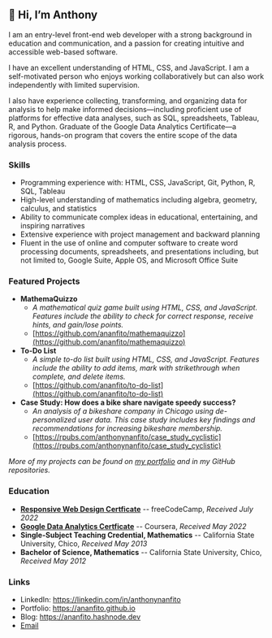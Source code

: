 ## 👋 Hi, I’m Anthony 
I am an entry-level front-end web developer with a strong background in education and communication, and a passion for creating intuitive and accessible web-based software. 

I have an excellent understanding of HTML, CSS, and JavaScript. I am a self-motivated person who enjoys working collaboratively but can also work independently with limited supervision.

I also have experience collecting, transforming, and organizing data for analysis to help make informed decisions—including proficient use of platforms for effective data analyses, such as SQL, spreadsheets, Tableau, R, and Python. Graduate of the Google Data Analytics Certificate—a rigorous, hands-on program that covers the entire scope of the data analysis process.

### Skills
- Programming experience with: HTML, CSS, JavaScript, Git, Python, R, SQL, Tableau
- High-level understanding of mathematics including algebra, geometry, calculus, and statistics
- Ability to communicate complex ideas in educational, entertaining, and inspiring narratives
- Extensive experience with project management and backward planning
- Fluent in the use of online and computer software to create word processing documents, spreadsheets, and presentations including, but not limited to, Google Suite, Apple OS, and Microsoft Office Suite

### Featured Projects
- **MathemaQuizzo** 
  - *A mathematical quiz game built using HTML, CSS, and JavaScript. Features include the ability to check for correct response, receive hints, and gain/lose points.*
  - [https://github.com/ananfito/mathemaquizzo](https://github.com/ananfito/mathemaquizzo)
- **To-Do List** 
  - *A simple to-do list built using HTML, CSS, and JavaScript. Features include the ability to add items, mark with strikethrough when complete, and delete items.*
  - [https://github.com/ananfito/to-do-list](https://github.com/ananfito/to-do-list)
- **Case Study: How does a bike share navigate speedy success?**
  - *An analysis of a bikeshare company in Chicago using de-personalized user data. This case study includes key findings and recommendations for increasing bikeshare membership.*
  - [https://rpubs.com/anthonynanfito/case_study_cyclistic](https://rpubs.com/anthonynanfito/case_study_cyclistic)

*More of my projects can be found on [my portfolio](https://ananfit.github.io/) and in my GitHub repositories.*

### Education
- **[Responsive Web Design Certficate](https://www.freecodecamp.org/certification/ananfito/responsive-web-design)** -- freeCodeCamp, *Received July 2022*
- **[Google Data Analytics Certficate](https://www.credly.com/badges/dafff9fa-de9f-497f-bd7f-d98c46a24e73/public_url)** -- Coursera, *Received May 2022*
- **Single-Subject Teaching Credential, Mathematics** -- California State University, Chico, *Received May 2013*
- **Bachelor of Science, Mathematics** -- California State University, Chico, *Received May 2012*

### Links
- LinkedIn: https://linkedin.com/in/anthonynanfito
- Portfolio: https://ananfito.github.io 
- Blog: https://ananfito.hashnode.dev
- [Email](https://anthonynanfito.com/contact)

